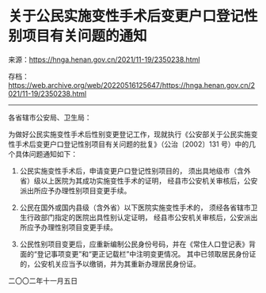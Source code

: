 # 关于公民实施变性手术后变更户口登记性别项目有关问题的通知

来源：<https://hnga.henan.gov.cn/2021/11-19/2350238.html>

存档：<https://web.archive.org/web/20220516125647/https://hnga.henan.gov.cn/2021/11-19/2350238.html>

---

各省辖市公安局、卫生局：

为做好公民实施变性手术后性别变更登记工作，现就执行《公安部关于公民实施变性手术后变更户口登记性别项目有关问题的批复》（公治〔2002〕131 号）中的几个具体问题通知如下：

1. 公民实施变性手术后，申请变更户口登记性别项目的，
   须出具地级市（含外省）级以上医院为其成功实施变性手术的证明，
   经县市公安机关审核后，公安派出所应予办理性别项目变更手续。

1. 公民在国外或国内县级（含外省）以下医院实施变性手术的，
   须经各省辖市卫生行政部门指定的医院出具性别认定证明，
   经县市公安机关审核后，公安派出所应予办理性别项目变更手续。

1. 公民性别项目变更后，应重新编制公民身份号码，并在《常住人口登记表》背面的“登记事项变更”和“更正记载栏”中注明变更情况。
   其中已领取居民身份证的，公安机关应当予以缴销，并为其重新办理居民身份证。

二〇〇二年十一月五日
